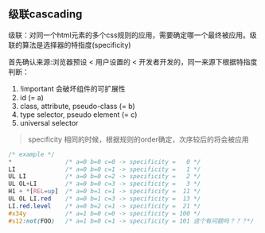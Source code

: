 ## 级联cascading
级联：对同一个html元素的多个css规则的应用，需要确定哪一个最终被应用。级联的算法是选择器的特指度(specificity)

首先确认来源:浏览器预设 < 用户设置的 <  开发者开发的，同一来源下根据特指度判断：
1. !important  会破坏组件的可扩展性
2. id (= a)
3. class, attribute, pseudo-class  (= b)
4. type selector, pseudo element (= c)
5. universal selector

>  specificity 相同的时候，根据规则的order确定，次序较后的将会被应用

```css
/* example */
*               /* a=0 b=0 c=0 -> specificity =   0 */
LI              /* a=0 b=0 c=1 -> specificity =   1 */
UL LI           /* a=0 b=0 c=2 -> specificity =   2 */
UL OL+LI        /* a=0 b=0 c=3 -> specificity =   3 */
H1 + *[REL=up]  /* a=0 b=1 c=1 -> specificity =  11 */
UL OL LI.red    /* a=0 b=1 c=3 -> specificity =  13 */
LI.red.level    /* a=0 b=2 c=1 -> specificity =  21 */
#x34y           /* a=1 b=0 c=0 -> specificity = 100 */
#s12:not(FOO)   /* a=1 b=0 c=1 -> specificity = 101 这个有问题吗？？？*/ 
```

